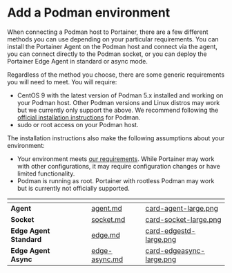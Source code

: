 # Add a Podman environment

When connecting a Podman host to Portainer, there are a few different methods you can use depending on your particular requirements. You can install the Portainer Agent on the Podman host and connect via the agent, you can connect directly to the Podman socket, or you can deploy the Portainer Edge Agent in standard or async mode.

Regardless of the method you choose, there are some generic requirements you will need to meet. You will require:

* CentOS 9 with the latest version of Podman 5.x installed and working on your Podman host. Other Podman versions and Linux distros may work but we currently only support the above. We recommend following the [official installation instructions](https://podman.io/docs/installation#installing-on-linux) for Podman.
* sudo or root access on your Podman host.

The installation instructions also make the following assumptions about your environment:

* Your environment meets [our requirements](../../../../start/requirements-and-prerequisites.md). While Portainer may work with other configurations, it may require configuration changes or have limited functionality.
* Podman is running as root. Portainer with rootless Podman may work but is currently not officially supported.

<table data-card-size="large" data-view="cards"><thead><tr><th></th><th></th><th></th><th data-hidden data-card-target data-type="content-ref"></th><th data-hidden data-card-cover data-type="files"></th></tr></thead><tbody><tr><td><strong>Agent</strong></td><td></td><td></td><td><a href="agent.md">agent.md</a></td><td><a href="../../../../.gitbook/assets/card-agent-large.png">card-agent-large.png</a></td></tr><tr><td><strong>Socket</strong></td><td></td><td></td><td><a href="socket.md">socket.md</a></td><td><a href="../../../../.gitbook/assets/card-socket-large.png">card-socket-large.png</a></td></tr><tr><td><strong>Edge Agent Standard</strong></td><td></td><td></td><td><a href="edge.md">edge.md</a></td><td><a href="../../../../.gitbook/assets/card-edgestd-large.png">card-edgestd-large.png</a></td></tr><tr><td><strong>Edge Agent Async</strong></td><td></td><td></td><td><a href="edge-async.md">edge-async.md</a></td><td><a href="../../../../.gitbook/assets/card-edgeasync-large.png">card-edgeasync-large.png</a></td></tr></tbody></table>

